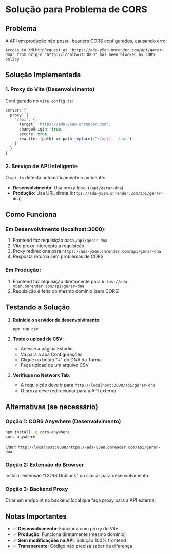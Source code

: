 # Solução para Problema de CORS

## Problema
A API em produção não possui headers CORS configurados, causando erro:
```
Access to XMLHttpRequest at 'https://ada-y5en.onrender.com/api/gerar-dna' from origin 'http://localhost:3000' has been blocked by CORS policy
```

## Solução Implementada

### 1. Proxy do Vite (Desenvolvimento)
Configurado no `vite.config.ts`:
```typescript
server: {
  proxy: {
    '/api': {
      target: 'https://ada-y5en.onrender.com',
      changeOrigin: true,
      secure: true,
      rewrite: (path) => path.replace(/^\/api/, '/api')
    }
  }
}
```

### 2. Serviço de API Inteligente
O `api.ts` detecta automaticamente o ambiente:
- **Desenvolvimento**: Usa proxy local (`/api/gerar-dna`)
- **Produção**: Usa URL direta (`https://ada-y5en.onrender.com/api/gerar-dna`)

## Como Funciona

### Em Desenvolvimento (localhost:3000):
1. Frontend faz requisição para `/api/gerar-dna`
2. Vite proxy intercepta a requisição
3. Proxy redireciona para `https://ada-y5en.onrender.com/api/gerar-dna`
4. Resposta retorna sem problemas de CORS

### Em Produção:
1. Frontend faz requisição diretamente para `https://ada-y5en.onrender.com/api/gerar-dna`
2. Requisição é feita do mesmo domínio (sem CORS)

## Testando a Solução

1. **Reinicie o servidor de desenvolvimento**:
   ```bash
   npm run dev
   ```

2. **Teste o upload de CSV**:
   - Acesse a página Estúdio
   - Vá para a aba Configurações
   - Clique no botão "+" do DNA da Turma
   - Faça upload de um arquivo CSV

3. **Verifique no Network Tab**:
   - A requisição deve ir para `http://localhost:3000/api/gerar-dna`
   - O proxy deve redirecionar para a API externa

## Alternativas (se necessário)

### Opção 1: CORS Anywhere (Desenvolvimento)
```bash
npm install -g cors-anywhere
cors-anywhere
```
Usar: `http://localhost:8080/https://ada-y5en.onrender.com/api/gerar-dna`

### Opção 2: Extensão do Browser
Instalar extensão "CORS Unblock" ou similar para desenvolvimento.

### Opção 3: Backend Proxy
Criar um endpoint no backend local que faça proxy para a API externa.

## Notas Importantes

- ✅ **Desenvolvimento**: Funciona com proxy do Vite
- ✅ **Produção**: Funciona diretamente (mesmo domínio)
- ✅ **Sem modificações na API**: Solução 100% frontend
- ✅ **Transparente**: Código não precisa saber da diferença
